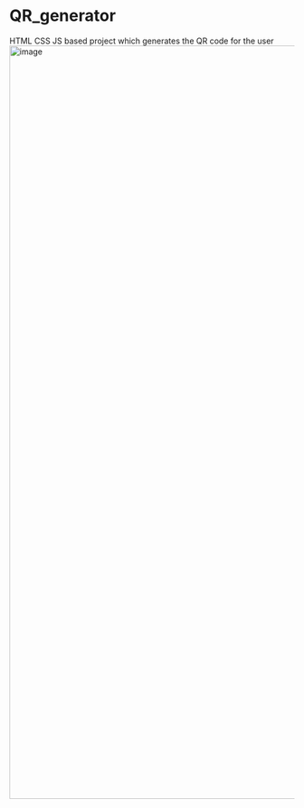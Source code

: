 # QR_generator
HTML CSS JS based project which generates the QR code for the user
<img width="1332" alt="image" src="https://github.com/SudhanshuDTU/QR_generator/assets/116909414/5772c755-285f-4e99-86c2-1c907af3e63a">

